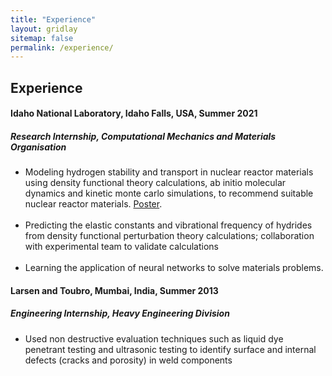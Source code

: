 ```yaml
---
title: "Experience"
layout: gridlay
sitemap: false
permalink: /experience/
---
```



## Experience


<style>
img{
  border-radius: 10px;
}
.col-md-3 {
  margin-top:10px;
  margin-bottom:10px;
  padding:0px;
  display:block;
  overflow:hidden;
  text-align:center;
  display: table-cell;
  background: white;
  border-radius: 20px;
  height: auto;
  <!-- border: 1px solid black; -->
}
iframe {
  margin:0;
  padding:0;
  width: 175px;
  display: inline;
  vertical-align: middle;
}
</style>


<div class="jumbotron">
<div class="row align-items-end">
<div class="col-md-12 col-sm-12">
 <h4>Idaho National Laboratory, Idaho Falls, USA, Summer 2021</h4>
 <h5> Research Internship, Computational Mechanics and Materials Organisation</h5>
 <ul>
<li>Modeling hydrogen stability and transport in nuclear reactor materials using density functional theory calculations, ab initio molecular dynamics and kinetic monte carlo simulations, to recommend suitable nuclear reactor materials. <a href="{{ site.url }}{{ site.baseurl }}/papers/AdityaSundar_InternPoster_INL.pdf" target="_blank">Poster</a>.</li><br>
<li>Predicting the elastic constants and vibrational frequency of hydrides from density functional perturbation theory calculations; collaboration with experimental team to validate calculations</li><br>
<li>Learning the application of neural networks to solve materials problems.</li>
</ul>
</div>
</div>
</div>

<div class="jumbotron">
<div class="row align-items-end">
<div class="col-md-12 col-sm-12">
 <h4>Larsen and Toubro, Mumbai, India, Summer 2013</h4>
 <h5>Engineering Internship, Heavy Engineering Division</h5>
  <ul>
    <li>Used non destructive evaluation techniques such as liquid dye penetrant testing and ultrasonic testing to identify surface and internal defects (cracks and porosity) in weld components
    </li>
  </ul>
</div>
</div>
</div>

